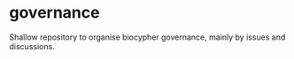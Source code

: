 # governance
Shallow repository to organise biocypher governance, mainly by issues and discussions.
